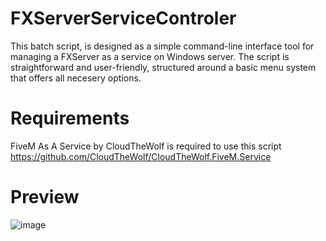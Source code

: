 # FXServerServiceControler

This batch script, is designed as a simple command-line interface tool for managing a FXServer as a service on Windows server. The script is straightforward and user-friendly, structured around a basic menu system that offers all necesery options.

# Requirements

FiveM As A Service by CloudTheWolf is required to use this script https://github.com/CloudTheWolf/CloudTheWolf.FiveM.Service

# Preview

![image](https://github.com/arch3r0/FXServerControler/assets/87485861/56ec923e-83d3-465c-8279-826679846ae0)
